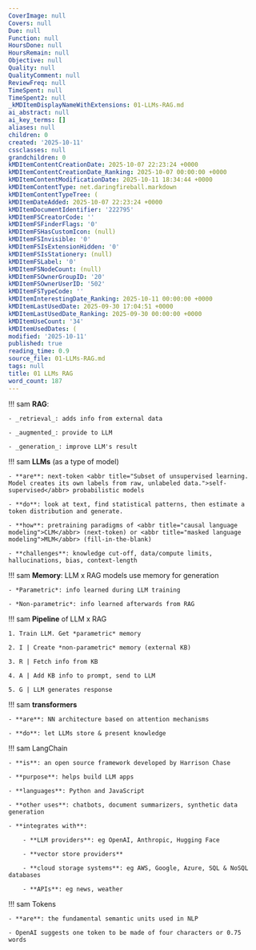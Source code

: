 ```yaml
---
CoverImage: null
Covers: null
Due: null
Function: null
HoursDone: null
HoursRemain: null
Objective: null
Quality: null
QualityComment: null
ReviewFreq: null
TimeSpent: null
TimeSpent2: null
_kMDItemDisplayNameWithExtensions: 01-LLMs-RAG.md
ai_abstract: null
ai_key_terms: []
aliases: null
children: 0
created: '2025-10-11'
cssclasses: null
grandchildren: 0
kMDItemContentCreationDate: 2025-10-07 22:23:24 +0000
kMDItemContentCreationDate_Ranking: 2025-10-07 00:00:00 +0000
kMDItemContentModificationDate: 2025-10-11 18:34:44 +0000
kMDItemContentType: net.daringfireball.markdown
kMDItemContentTypeTree: (
kMDItemDateAdded: 2025-10-07 22:23:24 +0000
kMDItemDocumentIdentifier: '222795'
kMDItemFSCreatorCode: ''
kMDItemFSFinderFlags: '0'
kMDItemFSHasCustomIcon: (null)
kMDItemFSInvisible: '0'
kMDItemFSIsExtensionHidden: '0'
kMDItemFSIsStationery: (null)
kMDItemFSLabel: '0'
kMDItemFSNodeCount: (null)
kMDItemFSOwnerGroupID: '20'
kMDItemFSOwnerUserID: '502'
kMDItemFSTypeCode: ''
kMDItemInterestingDate_Ranking: 2025-10-11 00:00:00 +0000
kMDItemLastUsedDate: 2025-09-30 17:04:51 +0000
kMDItemLastUsedDate_Ranking: 2025-09-30 00:00:00 +0000
kMDItemUseCount: '34'
kMDItemUsedDates: (
modified: '2025-10-11'
published: true
reading_time: 0.9
source_file: 01-LLMs-RAG.md
tags: null
title: 01 LLMs RAG
word_count: 187
---
```


!!! sam
    **RAG**:

    - _retrieval_: adds info from external data

    - _augmented_: provide to LLM

    - _generation_: improve LLM's result


!!! sam
    **LLMs** (as a type of model)

    - **are**: next-token <abbr title="Subset of unsupervised learning. Model creates its own labels from raw, unlabeled data.">self-supervised</abbr> probabilistic models

    - **do**: look at text, find statistical patterns, then estimate a token distribution and generate.

    - **how**: pretraining paradigms of <abbr title="causal language modeling">CLM</abbr> (next-token) or <abbr title="masked language modeling">MLM</abbr> (fill-in-the-blank)

    - **challenges**: knowledge cut-off, data/compute limits, hallucinations, bias, context-length


!!! sam
    **Memory**: LLM x RAG models use memory for generation

    - *Parametric*: info learned during LLM training

    - *Non-parametric*: info learned afterwards from RAG


!!! sam
    **Pipeline** of LLM x RAG

    1. Train LLM. Get *parametric* memory

    2. I | Create *non-parametric* memory (external KB)

    3. R | Fetch info from KB

    4. A | Add KB info to prompt, send to LLM

    5. G | LLM generates response


!!! sam
    **transformers**

    - **are**: NN architecture based on attention mechanisms

    - **do**: let LLMs store & present knowledge


!!! sam
    LangChain

    - **is**: an open source framework developed by Harrison Chase

    - **purpose**: helps build LLM apps

    - **languages**: Python and JavaScript

    - **other uses**: chatbots, document summarizers, synthetic data generation

    - **integrates with**:

        - **LLM providers**: eg OpenAI, Anthropic, Hugging Face

        - **vector store providers**

        - **cloud storage systems**: eg AWS, Google, Azure, SQL & NoSQL databases

        - **APIs**: eg news, weather



!!! sam
    Tokens

    - **are**: the fundamental semantic units used in NLP

    - OpenAI suggests one token to be made of four characters or 0.75 words